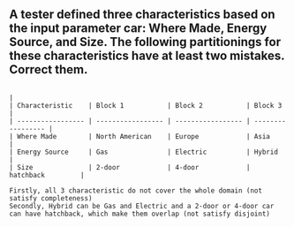 ## A tester defined three characteristics based on the input parameter car: Where Made, Energy Source, and Size. The following partitionings for these characteristics have at least two mistakes. Correct them.
                                                                                    |
    | Characteristic    | Block 1           | Block 2           | Block 3           |
    | ----------------- | ----------------- | ----------------- | ----------------- |
    | Where Made        | North American    | Europe            | Asia              |
    | Energy Source     | Gas               | Electric          | Hybrid            |
    | Size              | 2-door            | 4-door            | hatchback         |

    Firstly, all 3 characteristic do not cover the whole domain (not satisfy completeness)
    Secondly, Hybrid can be Gas and Electric and a 2-door or 4-door car can have hatchback, which make them overlap (not satisfy disjoint)